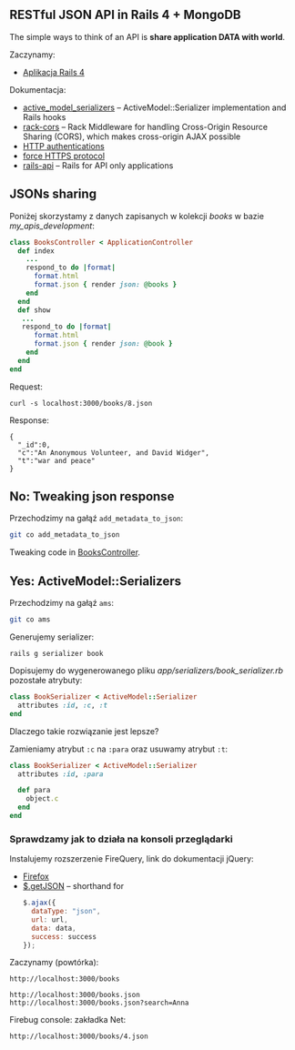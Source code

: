 ## RESTful JSON API in Rails 4 + MongoDB

The simple ways to think of an API is **share application DATA with world**.

Zaczynamy:

* [Aplikacja Rails 4](Rails4+Mongoid_App.md)

Dokumentacja:

* [active_model_serializers](https://github.com/rails-api/rails-api) –
  ActiveModel::Serializer implementation and Rails hooks
* [rack-cors](https://github.com/cyu/rack-cors) –
  Rack Middleware for handling Cross-Origin Resource Sharing (CORS), which makes cross-origin AJAX possible
* [HTTP authentications](http://guides.rubyonrails.org/action_controller_overview.html#http-authentications)
* [force HTTPS protocol](http://guides.rubyonrails.org/action_controller_overview.html#force-https-protocol)
* [rails-api](https://github.com/rails-api/rails-api) –
  Rails for API only applications


## JSONs sharing

Poniżej skorzystamy z danych zapisanych w kolekcji
*books* w bazie *my_apis_development*:

```ruby
class BooksController < ApplicationController
  def index
    ...
    respond_to do |format|
      format.html
      format.json { render json: @books }
    end
  end
  def show
   ...
   respond_to do |format|
      format.html
      format.json { render json: @book }
    end
  end
end
```

Request:
```
curl -s localhost:3000/books/8.json
```
Response:
```
{
  "_id":0,
  "c":"An Anonymous Volunteer, and David Widger",
  "t":"war and peace"
}
```

## No: Tweaking json response

Przechodzimy na gałąź `add_metadata_to_json`:

```sh
git co add_metadata_to_json
```

Tweaking code in [BooksController](app/controllers/books_controller.rb).


## Yes: ActiveModel::Serializers

Przechodzimy na gałąź `ams`:

```sh
git co ams
```

Generujemy serializer:

```
rails g serializer book
```

Dopisujemy do wygenerowanego pliku *app/serializers/book_serializer.rb*
pozostałe atrybuty:

```ruby
class BookSerializer < ActiveModel::Serializer
  attributes :id, :c, :t
end
```

Dlaczego takie rozwiązanie jest lepsze?

Zamieniamy atrybut `:c` na `:para` oraz usuwamy atrybut `:t`:

```ruby
class BookSerializer < ActiveModel::Serializer
  attributes :id, :para

  def para
    object.c
  end
end
```

### Sprawdzamy jak to działa na konsoli przeglądarki

Instalujemy rozszerzenie FireQuery, link do dokumentacji jQuery:

* [Firefox](http://firequery.binaryage.com/)
* [$.getJSON](http://api.jquery.com/jquery.getjson/) –
  shorthand for
    ```js
    $.ajax({
      dataType: "json",
      url: url,
      data: data,
      success: success
    });
    ```

Zaczynamy (powtórka):

```
http://localhost:3000/books

http://localhost:3000/books.json
http://localhost:3000/books.json?search=Anna
```

Firebug console: zakładka Net:
```
http://localhost:3000/books/4.json
```
